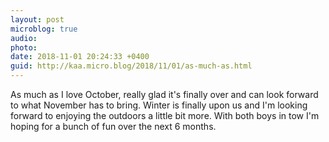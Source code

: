 ```yaml
---
layout: post
microblog: true
audio: 
photo: 
date: 2018-11-01 20:24:33 +0400
guid: http://kaa.micro.blog/2018/11/01/as-much-as.html
---
```

As much as I love October, really glad it's finally over and can look forward to what November has to bring. Winter is finally upon us and I'm looking forward to enjoying the outdoors a little bit more. With both boys in tow I'm hoping for a bunch of fun over the next 6 months.
